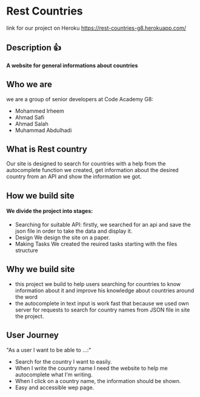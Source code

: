 # Rest Countries
link for our project on Heroku https://rest-countries-g8.herokuapp.com/

## Description :+1: 
  **A website for general informations about countries**

## Who we are ##
we are a group of senior developers at Code Academy G8:
* Mohammed Irheem
* Ahmad Safi
* Ahmad Salah
* Muhammad Abdulhadi
 
## What is Rest country
  Our site is designed to search for countries with a help from the autocomplete function we created, get information about the desired country from an API and show the information we got.

## How we build site ##
#### We divide the project into stages:
* Searching for suitable API:
 firstly, we searched for an api and save the json file in order to take the data and display it.
 * Design
 We design the site on a paper.
* Making Tasks
We created the reuired tasks starting with the files structure

## Why we build site ##
- this project we build to help users searching for countries to know information about it and improve his knowledge about countries around the word
- the autocomplete in text input is work fast that because we used own server for requests to search for country names from JSON file in site the project.

## User Journey
"As a user I want to be able to ...:"
* Search for the country I want to easily.
* When I write the country name I need the website to help me autocomplete what I'm writing.
* When I click on a country name, the information should be shown.
* Easy and accessible wep page.